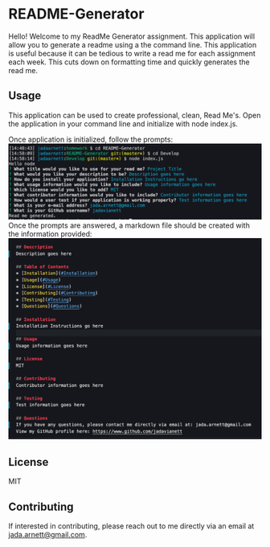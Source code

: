# README-Generator

Hello! Welcome to my ReadMe Generator assignment. This application will allow you to generate a readme using a the command line. 
This application is useful because it can be tedious to write a read me for each assignment each week. This cuts down on formatting time and quickly generates the read me. 

## Usage
This application can be used to create professional, clean, Read Me's. Open the application in your command line and initialize with node index.js. 

Once application is initialized, follow the prompts:
![alt text](./assets/images/applicationinterface.png "Application Interface")
Once the prompts are answered, a markdown file should be created with the information provided: 
![alt text](./assets/images/generatedreadme.png "Generated ReadMe")



## License
MIT 

## Contributing
If interested in contributing, please reach out to me directly via an email at jada.arnett@gmail.com. 

